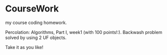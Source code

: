 # CourseWork

my course coding homework.

Percolation: Algorithms, Part I, week1 (with 100 points!:). Backwash problem solved by using 2 UF objects.


Take it as you like!
